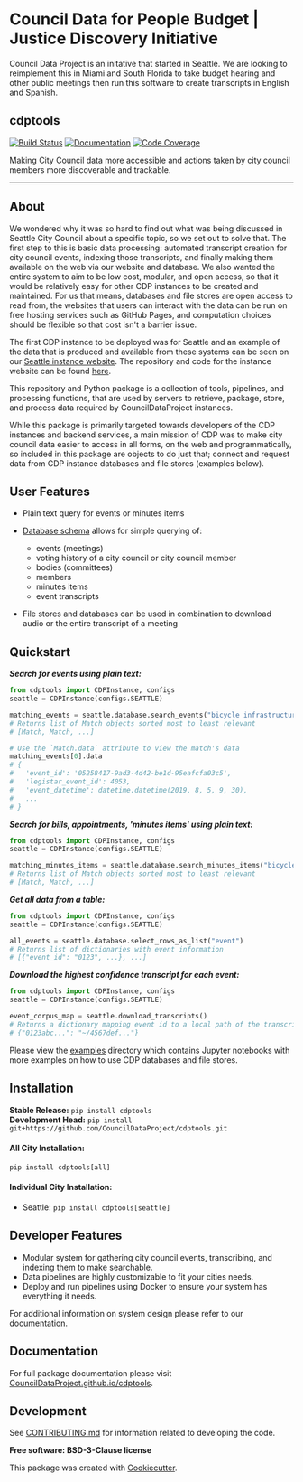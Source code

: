 # Council Data for People Budget | Justice Discovery Initiative

Council Data Project is an initative that started in Seattle. We are looking to reimplement this in Miami and
South Florida to take budget hearing and other public meetings then run this software to create transcripts
in English and Spanish. 


## cdptools
[![Build Status](https://github.com/CouncilDataProject/cdptools/workflows/Build%20Master/badge.svg)](https://github.com/CouncilDataProject/cdptools/actions)
[![Documentation](https://github.com/CouncilDataProject/cdptools/workflows/Documentation/badge.svg)](https://CouncilDataProject.github.io/cdptools)
[![Code Coverage](https://codecov.io/gh/CouncilDataProject/cdptools/branch/master/graph/badge.svg)](https://codecov.io/gh/CouncilDataProject/cdptools)

Making City Council data more accessible and actions taken by city council members more discoverable and trackable.

---

## About
We wondered why it was so hard to find out what was being discussed in Seattle City Council about a specific topic, so
we set out to solve that. The first step to this is basic data processing: automated transcript creation for city
council events, indexing those transcripts, and finally making them available on the web via our website and database.
We also wanted the entire system to aim to be low cost, modular, and open access, so that it would be relatively easy
for other CDP instances to be created and maintained. For us that means, databases and file stores are open access to
read from, the websites that users can interact with the data can be run on free hosting services such as GitHub Pages,
and computation choices should be flexible so that cost isn't a barrier issue.

The first CDP instance to be deployed was for Seattle and an example of the data that is produced and available from
these systems can be seen on our [Seattle instance website](https://councildataproject.github.io/seattle/). The
repository and code for the instance website can be found [here](https://github.com/CouncilDataProject/seattle).

This repository and Python package is a collection of tools, pipelines, and processing functions, that are used by
servers to retrieve, package, store, and process data required by CouncilDataProject instances.

While this package is primarily targeted towards developers of the CDP instances and backend services, a main mission
of CDP was to make city council data easier to access in all forms, on the web and programmatically, so included in
this package are objects to do just that; connect and request data from CDP instance databases and file stores
(examples below).

## User Features
* Plain text query for events or minutes items

* [Database schema](https://councildataproject.github.io/cdptools/_images/database_diagram.png) allows for simple querying of:
    * events (meetings)
    * voting history of a city council or city council member
    * bodies (committees)
    * members
    * minutes items
    * event transcripts

* File stores and databases can be used in combination to download audio or the entire transcript of a meeting

## Quickstart
***Search for events using plain text:***
```python
from cdptools import CDPInstance, configs
seattle = CDPInstance(configs.SEATTLE)

matching_events = seattle.database.search_events("bicycle infrastructure, pedestrian mobility")
# Returns list of Match objects sorted most to least relevant
# [Match, Match, ...]

# Use the `Match.data` attribute to view the match's data
matching_events[0].data
# {
#   'event_id': '05258417-9ad3-4d42-be1d-95eafcfa03c5',
#   'legistar_event_id': 4053,
#   'event_datetime': datetime.datetime(2019, 8, 5, 9, 30),
#   ...
# }
```

***Search for bills, appointments, 'minutes items' using plain text:***
```python
from cdptools import CDPInstance, configs
seattle = CDPInstance(configs.SEATTLE)

matching_minutes_items = seattle.database.search_minutes_items("bicycle infrastructure")
# Returns list of Match objects sorted most to least relevant
# [Match, Match, ...]
```

***Get all data from a table:***
```python
from cdptools import CDPInstance, configs
seattle = CDPInstance(configs.SEATTLE)

all_events = seattle.database.select_rows_as_list("event")
# Returns list of dictionaries with event information
# [{"event_id": "0123", ...}, ...]
```

***Download the highest confidence transcript for each event:***
```python
from cdptools import CDPInstance, configs
seattle = CDPInstance(configs.SEATTLE)

event_corpus_map = seattle.download_transcripts()
# Returns a dictionary mapping event id to a local path of the transcript
# {"0123abc...": "~/4567def..."}
```

Please view the [examples](/examples) directory which contains Jupyter notebooks with more examples on how to use CDP
databases and file stores.

## Installation
**Stable Release:** `pip install cdptools`<br>
**Development Head:** `pip install git+https://github.com/CouncilDataProject/cdptools.git`

#### All City Installation:
`pip install cdptools[all]`

#### Individual City Installation:
* Seattle: `pip install cdptools[seattle]`

## Developer Features
* Modular system for gathering city council events, transcribing, and indexing them to make searchable.
* Data pipelines are highly customizable to fit your cities needs.
* Deploy and run pipelines using Docker to ensure your system has everything it needs.

For additional information on system design please refer to our
[documentation](https://CouncilDataProject.github.io/cdptools).

## Documentation
For full package documentation please visit [CouncilDataProject.github.io/cdptools](https://CouncilDataProject.github.io/cdptools).

## Development
See [CONTRIBUTING.md](CONTRIBUTING.md) for information related to developing the code.

**Free software: BSD-3-Clause license**

This package was created with [Cookiecutter](https://github.com/audreyr/cookiecutter).
